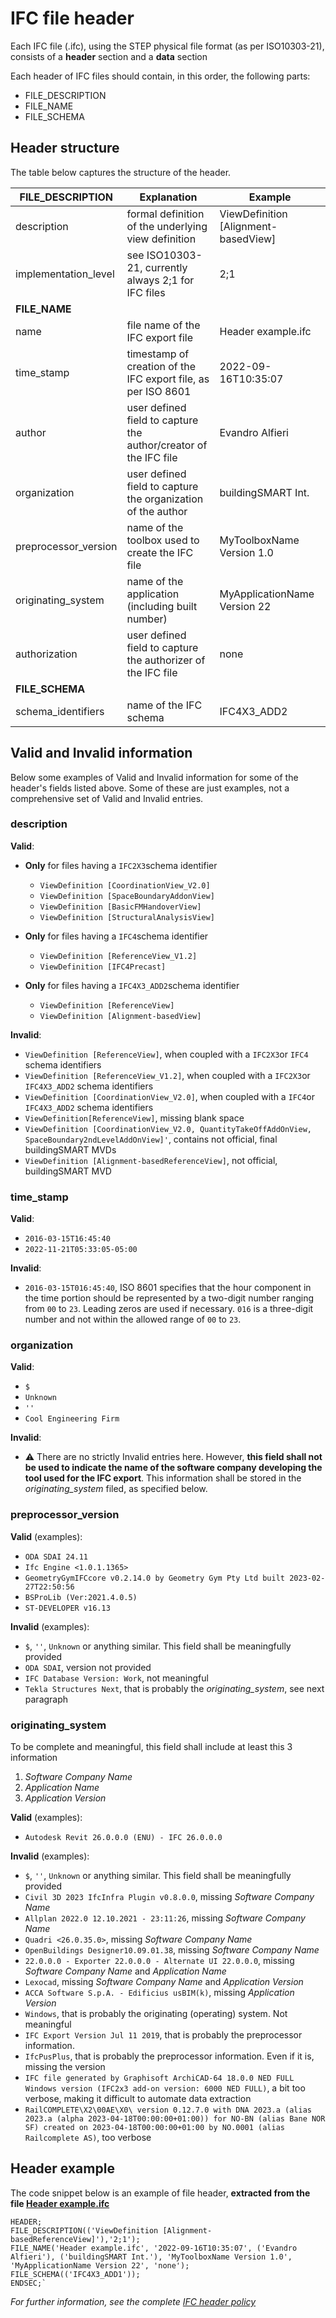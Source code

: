 # IFC file header

Each IFC file (.ifc), using the STEP physical file format (as per ISO10303-21), consists of a **header** section and a **data** section

Each header of IFC files should contain, in this order, the following parts:
- FILE_DESCRIPTION
- FILE_NAME
- FILE_SCHEMA

## Header structure
The table below captures the structure of the header.

| **FILE_DESCRIPTION** | **Explanation**                                                  | **Example**                                   |
|----------------------|------------------------------------------------------------------|-----------------------------------------------|
| description          | formal definition of the underlying view definition              | ViewDefinition [Alignment-basedView]          |
| implementation_level | see ISO10303-21, currently always 2;1 for IFC files              | 2;1                                           |
| **FILE_NAME**        |                                                                  |                                               |
| name                 | file name of the IFC export file                                 | Header example.ifc                            |
| time_stamp           | timestamp of creation of the IFC export file, as per ISO 8601    | 2022-09-16T10:35:07                           |
| author               | user defined field to capture the author/creator of the IFC file | Evandro Alfieri                               |
| organization         | user defined field to capture the organization of the author     | buildingSMART Int.                            |
| preprocessor_version | name of the toolbox used to create the IFC file                  | MyToolboxName Version 1.0                     |
| originating_system   | name of the application (including built number)                 | MyApplicationName Version 22                  |
| authorization        | user defined field to capture the authorizer of the IFC file     | none                                          |
| **FILE_SCHEMA**      |                                                                  |                                               |
| schema_identifiers   | name of the IFC schema                                           | IFC4X3_ADD2                                   |

## Valid and Invalid information
Below some examples of Valid and Invalid information for some of the header's fields listed above. Some of these are just examples, not a comprehensive set of Valid and Invalid entries.


### description

**Valid**:

- **Only** for files having a `IFC2X3`schema identifier
    - `ViewDefinition [CoordinationView_V2.0]`
    - `ViewDefinition [SpaceBoundaryAddonView]`
    - `ViewDefinition [BasicFMHandoverView]`
    - `ViewDefinition [StructuralAnalysisView]`

- **Only** for files having a `IFC4`schema identifier
    - `ViewDefinition [ReferenceView_V1.2]`
    - `ViewDefinition [IFC4Precast]`

- **Only** for files having a `IFC4X3_ADD2`schema identifier
    - `ViewDefinition [ReferenceView]`
    - `ViewDefinition [Alignment-basedView]`

**Invalid**:
- `ViewDefinition [ReferenceView]`, when coupled with a `IFC2X3`or `IFC4` schema identifiers
- `ViewDefinition [ReferenceView_V1.2]`, when coupled with a `IFC2X3`or `IFC4X3_ADD2` schema identifiers
- `ViewDefinition [CoordinationView_V2.0]`, when coupled with a `IFC4`or `IFC4X3_ADD2` schema identifiers
- `ViewDefinition[ReferenceView]`, missing blank space
- `ViewDefinition [CoordinationView_V2.0, QuantityTakeOffAddOnView, SpaceBoundary2ndLevelAddOnView]'`, contains not official, final buildingSMART MVDs
-  `ViewDefinition [Alignment-basedReferenceView]`, not official, buildingSMART MVD


### time_stamp

**Valid**:
- `2016-03-15T16:45:40`
- `2022-11-21T05:33:05-05:00`

**Invalid**:
- `2016-03-15T016:45:40`, ISO 8601 specifies that the hour component in the time portion should be represented by a two-digit number ranging from `00` to `23`. Leading zeros are used if necessary. `016` is a three-digit number and not within the allowed range of `00` to `23`.


### organization

**Valid**:
- `$`
- `Unknown`
- `''`
- `Cool Engineering Firm`

**Invalid**:
- :warning: There are no strictly Invalid entries here. However, **this field shall not be used to indicate the name of the software company developing the tool used for the IFC export**. This information shall be stored in the _originating_system_ filed, as specified below. 


### preprocessor_version

**Valid** (examples):
- `ODA SDAI 24.11`
- `Ifc Engine <1.0.1.1365>`
- `GeometryGymIFCcore v0.2.14.0 by Geometry Gym Pty Ltd built 2023-02-27T22:50:56`
- `BSProLib (Ver:2021.4.0.5)`
- `ST-DEVELOPER v16.13`

**Invalid** (examples):
- `$`, `''`, `Unknown` or anything similar. This field shall be meaningfully provided
- `ODA SDAI`, version not provided
- `IFC Database Version: Work`, not meaningful
- `Tekla Structures Next`, that is probably the _originating_system_, see next paragraph


### originating_system
To be complete and meaningful, this field shall include at least this 3 information
1. _Software Company Name_
2. _Application Name_
3. _Application Version_

**Valid** (examples):
- `Autodesk Revit 26.0.0.0 (ENU) - IFC 26.0.0.0`

**Invalid** (examples):
- `$`, `''`, `Unknown` or anything similar. This field shall be meaningfully provided
- `Civil 3D 2023 IfcInfra Plugin v0.8.0.0`, missing _Software Company Name_
- `Allplan 2022.0 12.10.2021 - 23:11:26`, missing _Software Company Name_
- `Quadri <26.0.35.0>`, missing _Software Company Name_
- `OpenBuildings Designer10.09.01.38`, missing _Software Company Name_
- `22.0.0.0 - Exporter 22.0.0.0 - Alternate UI 22.0.0.0`, missing _Software Company Name_ and _Application Name_
- `Lexocad`, missing _Software Company Name_ and _Application Version_
- `ACCA Software S.p.A. - Edificius usBIM(k)`, missing _Application Version_
- `Windows`, that is probably the originating (operating) system. Not meaningful
- `IFC Export Version Jul 11 2019`, that is probably the preprocessor information.
- `IfcPusPlus`, that is probably the preprocessor information. Even if it is, missing the version
- `IFC file generated by Graphisoft ArchiCAD-64 18.0.0 NED FULL Windows version (IFC2x3 add-on version: 6000 NED FULL)`, a bit too verbose, making it difficult to automate data extraction
- `RailCOMPLETE\X2\00AE\X0\ version 0.12.7.0 with DNA 2023.a (alias 2023.a (alpha 2023-04-18T00:00:00+01:00)) for NO-BN (alias Bane NOR SF) created on 2023-04-18T00:00:00+01:00 by NO.0001 (alias Railcomplete AS)`, too verbose


## Header example
The code snippet below is an example of file header, **extracted from the file [Header example.ifc](./Header%20example.ifc)**

```
HEADER;
FILE_DESCRIPTION(('ViewDefinition [Alignment-basedReferenceView]'),'2;1');
FILE_NAME('Header example.ifc', '2022-09-16T10:35:07', ('Evandro Alfieri'), ('buildingSMART Int.'), 'MyToolboxName Version 1.0', 'MyApplicationName Version 22', 'none');
FILE_SCHEMA(('IFC4X3_ADD1'));
ENDSEC;`
```


*For further information, see the complete [IFC header policy](https://standards.buildingsmart.org/documents/Implementation/ImplementationGuide_IFCHeaderData_Version_1.0.2.pdf)*